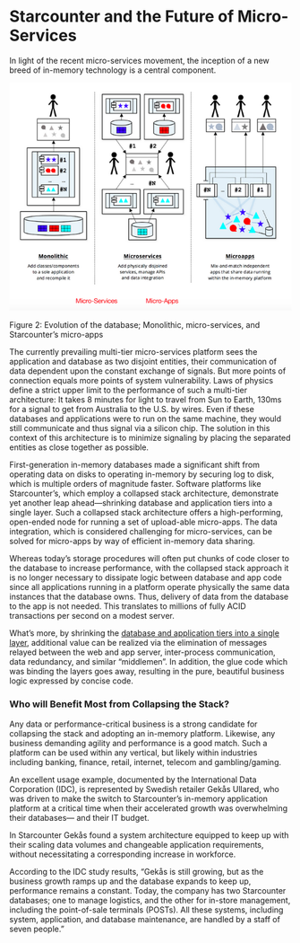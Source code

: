 # Starcounter and the Future of Micro-Services

In light of the recent micro-services movement, the inception of a new breed of in-memory technology is a central component.

![starcounter-microservices](/assets/starcounter_microservices.png)

Figure 2: Evolution of the database; Monolithic, micro-services, and Starcounter’s micro-apps

The currently prevailing multi-tier micro-services platform sees the application and database as two disjoint entities, their communication of data dependent upon the constant exchange of signals. But more points of connection equals more points of system vulnerability. Laws of physics define a strict upper limit to the performance of such a multi-tier architecture: It takes 8 minutes for light to travel from Sun to Earth, 130ms for a signal to get from Australia to the U.S. by wires. Even if these databases and applications were to run on the same machine, they would still communicate and thus signal via a silicon chip. The solution in this context of this architecture is to minimize signaling by placing the separated entities as close together as possible.

First-generation in-memory databases made a significant shift from operating data on disks to operating in-memory by securing log to disk, which is multiple orders of magnitude faster. Software platforms like Starcounter’s, which employ a collapsed stack architecture, demonstrate yet another leap ahead—shrinking database and application tiers into a single layer. Such a collapsed stack architecture offers a high-performing, open-ended node for running a set of upload-able micro-apps. The data integration, which is considered challenging for micro-services, can be solved for micro-apps by way of efficient in-memory data sharing.

Whereas today’s storage procedures will often put chunks of code closer to the database to increase performance, with the collapsed stack approach it is no longer necessary to dissipate logic between database and app code since all applications running in a platform operate physically the same data instances that the database owns. Thus, delivery of data from the database to the app is not needed. This translates to millions of fully ACID transactions per second on a modest server.

What’s more, by shrinking the <a href="http://starcounter.io/what-is-starcounter/3-database-web-server-integrated/">database and application tiers into a single layer</a>, additional value can be realized via the elimination of messages relayed between the web and app server, inter-process communication, data redundancy, and similar “middlemen”. In addition, the glue code which was binding the layers goes away, resulting in the pure, beautiful business logic expressed by concise code.

<h3>Who will Benefit Most from Collapsing the Stack?</h3>

Any data or performance-critical business is a strong candidate for collapsing the stack and adopting an in-memory platform. Likewise, any business demanding agility and performance is a good match. Such a platform can be used within any vertical, but likely within industries including banking, finance, retail, internet, telecom and gambling/gaming.

An excellent usage example, documented by the International Data Corporation (IDC), is represented by Swedish retailer Gekås Ullared, who was driven to make the switch to Starcounter’s in-memory application platform at a critical time when their accelerated growth was overwhelming their databases— and their IT budget.

In Starcounter Gekås found a system architecture equipped to keep up with their scaling data volumes and changeable application requirements, without necessitating a corresponding increase in workforce.

According to the IDC study results, “Gekås is still growing, but as the business growth ramps up and the database expands to keep up, performance remains a constant. Today, the company has two Starcounter databases; one to manage logistics, and the other for in-store management, including the point-of-sale terminals (POSTs). All these systems, including system, application, and database maintenance, are handled by a staff of seven people.”